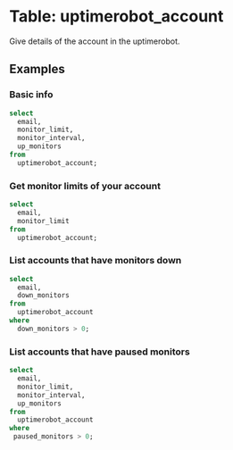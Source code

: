 # Table: uptimerobot_account

Give details of the account in the uptimerobot.

## Examples

### Basic info

```sql
select
  email,
  monitor_limit,
  monitor_interval,
  up_monitors
from
  uptimerobot_account;
```

### Get monitor limits of your account

```sql
select
  email,
  monitor_limit
from
  uptimerobot_account;
```

### List accounts that have monitors down

```sql
select
  email,
  down_monitors
from
  uptimerobot_account
where
  down_monitors > 0;
```

### List accounts that have paused monitors

```sql
select
  email,
  monitor_limit,
  monitor_interval,
  up_monitors
from
  uptimerobot_account
where
 paused_monitors > 0;
 ```
